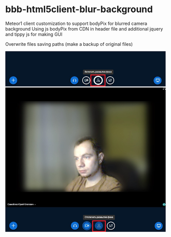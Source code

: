 # bbb-html5client-blur-background
Meteor1 client customization to support bodyPix for blurred camera background
Using js bodyPix from CDN in header file and additional jquery and tippy js for making GUI

Overwrite files saving paths (make a backup of original files)

![Screenshot1](https://github.com/drlight17/bbb-html5client-blur-background/raw/main/screenshot1.jpg)
![Screenshot2](https://github.com/drlight17/bbb-html5client-blur-background/raw/main/screenshot2.jpg)
